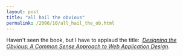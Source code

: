 ```yaml
---
layout: post
title: "all hail the obvious"
permalink: /2006/10/all_hail_the_ob.html
---
```


Haven't seen the book, but I have to applaud the title:  _[Designing the Obvious: A Common Sense Approach to Web Application Design](http://www.amazon.com/Designing-Obvious-Approach-Application-Design/dp/032145345X/sr=8-1/qid=1161460004/ref=sr_1_1/104-0546780-9700709?ie=UTF8&s=books "Amazon.com: Designing the Obvious: A Common Sense Approach to Web Application Design: Books: Robert Hoekman Jr.")_.